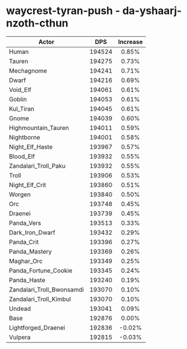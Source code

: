 # waycrest-tyran-push - da-yshaarj-nzoth-cthun
| Actor | DPS | Increase |
|---|:---:|:---:|
|Human|194524|0.85%|
|Tauren|194275|0.73%|
|Mechagnome|194241|0.71%|
|Dwarf|194216|0.69%|
|Void_Elf|194061|0.61%|
|Goblin|194053|0.61%|
|Kul_Tiran|194045|0.61%|
|Gnome|194039|0.60%|
|Highmountain_Tauren|194011|0.59%|
|Nightborne|194001|0.58%|
|Night_Elf_Haste|193967|0.57%|
|Blood_Elf|193932|0.55%|
|Zandalari_Troll_Paku|193932|0.55%|
|Troll|193906|0.53%|
|Night_Elf_Crit|193860|0.51%|
|Worgen|193840|0.50%|
|Orc|193748|0.45%|
|Draenei|193739|0.45%|
|Panda_Vers|193513|0.33%|
|Dark_Iron_Dwarf|193432|0.29%|
|Panda_Crit|193396|0.27%|
|Panda_Mastery|193369|0.26%|
|Maghar_Orc|193349|0.25%|
|Panda_Fortune_Cookie|193345|0.24%|
|Panda_Haste|193240|0.19%|
|Zandalari_Troll_Bwonsamdi|193070|0.10%|
|Zandalari_Troll_Kimbul|193070|0.10%|
|Undead|193041|0.09%|
|Base|192876|0.00%|
|Lightforged_Draenei|192836|-0.02%|
|Vulpera|192815|-0.03%|
